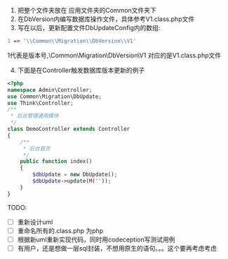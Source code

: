 1. 把整个文件夹放在 应用文件夹的Common文件夹下
2. 在DbVersion内编写数据库操作文件，具体参考V1.class.php文件
3. 写在以后，更新配置文件DbUpdateConfig内的数组:

~~~ php
1 => '\\Common\\Migration\\DbVersion\\V1'
~~~

1代表是版本号,\\Common\\Migration\\DbVersion\\V1 对应的是V1.class.php文件


4. 下面是在Controller触发数据库版本更新的例子

~~~ php
<?php
namespace Admin\Controller;
use Common\Migration\DbUpdate;
use Think\Controller;
/**
 * 后台管理通用模块
 */
class DemoController extends Controller
{
	/**
	 * 后台首页
	 */
	public function index()
	{
		$dbUpdate = new DbUpdate();
		$dbUpdate->update(M(''));
	}
}
~~~

TODO:
- [ ] 重新设计uml
- [ ] 重命名所有的.class.php 为php
- [ ] 根据新uml重新实现代码，同时用codeception写测试用例
- [ ] 有用户，还是想做一层sql封装，不想用原生的语句。。。这个要再考虑考虑
